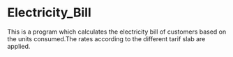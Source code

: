 # Electricity_Bill
This is a program which calculates the electricity bill of customers based on the units consumed.The rates according to the different tarif slab are applied.
